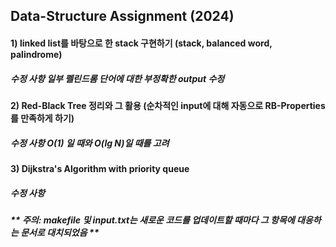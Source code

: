 ## Data-Structure Assignment (2024)

#### 1) linked list를 바탕으로 한 stack 구현하기 (stack, balanced word, palindrome)
##### 수정 사항 일부 펠린드롬 단어에 대한 부정확한 output 수정

#### 2) Red-Black Tree 정리와 그 활용 (순차적인 input에 대해 자동으로 RB-Properties를 만족하게 하기)
##### 수정 사항 O(1) 일 때와 O(lg N)일 때를 고려

#### 3) Dijkstra's Algorithm with priority queue
##### 수정 사항

##### ** 주의: makefile 및 input.txt는 새로운 코드를 업데이트할 때마다 그 항목에 대응하는 문서로 대치되었음 **
